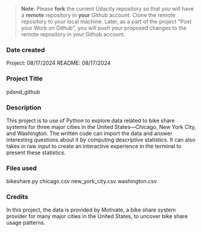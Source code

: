 >**Note**: Please **fork** the current Udacity repository so that you will have a **remote** repository in **your** Github account. Clone the remote repository to your local machine. Later, as a part of the project "Post your Work on Github", you will push your proposed changes to the remote repository in your Github account.

### Date created
Project: 08/17/2024
README: 08/17/2024

### Project Title
pdsnd_github

### Description
This project is to use of Python to explore data related to bike share systems for three major cities in the United States—Chicago, New York City, and Washington. The written code can import the data and answer interesting questions about it by computing descriptive statistics. It can also takes in raw input to create an interactive experience in the terminal to present these statistics.

### Files used
bikeshare.py
chicago.csv
new_york_city.csv
washington.csv

### Credits
In this project, the data is provided by Motivate, a bike share system provider for many major cities in the United States, to uncover bike share usage patterns.
